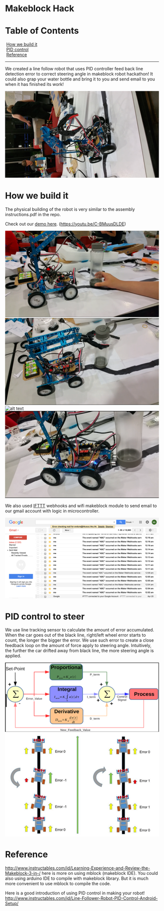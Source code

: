 # Makeblock Hack

# Table of Contents
&nbsp;[How we build it](https://github.com/stevealbertwong/makeblockhack/blob/master/README.md#How-we-build-it)  <br/> 
&nbsp;[PID control](https://github.com/stevealbertwong/makeblockhack/blob/master/README.md#PID-control-to-steer)  <br/> 
&nbsp;[Reference](https://github.com/stevealbertwong/makeblockhack/blob/master/README.md#Reference)  <br/> 

--- 

We created a line follow robot that uses PID controller feed back line detection error to correct steering angle in makeblock robot hackathon! It could also grap your water bottle and bring it to you and send email to you when it has finished its work!

![alt text](https://raw.githubusercontent.com/stevealbertwong/makeblockhack/master/pic/pic.jpg)


# How we build it
The physical building of the robot is very similar to the assembly instructions.pdf in the repo.

Check out our [demo here](https://youtu.be/C-BMuusDLDE). (https://youtu.be/C-BMuusDLDE)

![alt text](https://raw.githubusercontent.com/stevealbertwong/makeblockhack/master/pic/pic1.png)
![alt text](https://raw.githubusercontent.com/stevealbertwong/makeblockhack/master/pic/pic2.png)
![alt text](https://raw.githubusercontent.com/stevealbertwong/makeblockhack/master/pic/pic3.png)
![alt text](https://raw.githubusercontent.com/stevealbertwong/makeblockhack/master/pic/pic4.png)


We also used [IFTTT](https://ifttt.com/maker_webhooks) webhooks and wifi makeblock module to send email to our gmail account with logic in microcontroller. 

![alt text](https://raw.githubusercontent.com/stevealbertwong/makeblockhack/master/pic/makebot_api_IFTTT.png)

# PID control to steer

We use line tracking sensor to calculate the amount of error accumulated. When the car goes out of the black line, right/left wheel error starts to count, the longer the bigger the error. We use such error to create a close feedback loop on the amount of force apply to steering angle. Intuitively, the further the car drifted away from black line, the more steering angle is applied.

![alt text](https://raw.githubusercontent.com/stevealbertwong/makeblockhack/master/pic/pid1.png)
![alt text](https://raw.githubusercontent.com/stevealbertwong/makeblockhack/master/pic/pid2.png)

# Reference 

http://www.instructables.com/id/Learning-Experience-and-Review-the-Makeblock-3-in-/ here is more on using mblock (makeblock IDE). You could also using arduino IDE to compile with makeblock library. But it is much more convenient to use mblock to compile the code.

Here is a good introduction of using PID control in making your robot!
http://www.instructables.com/id/Line-Follower-Robot-PID-Control-Android-Setup/



